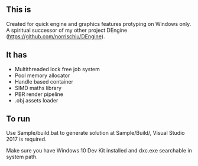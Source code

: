 ## This is
Created for quick engine and graphics features protyping on Windows only. A spiritual successor of my other project DEngine (https://github.com/norrischiu/DEngine). 

## It has
- Multithreaded lock free job system
- Pool memory allocator
- Handle based container
- SIMD maths library
- PBR render pipeline
- .obj assets loader

## To run
Use Sample/build.bat to generate solution at Sample/Build/, Visual Studio 2017 is required. 

Make sure you have Windows 10 Dev Kit installed and dxc.exe searchable in system path.